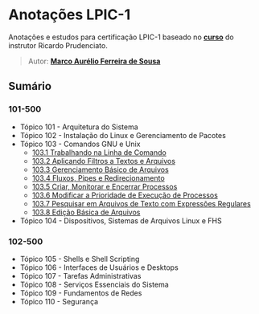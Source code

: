 # Anotações LPIC-1

Anotações e estudos para certificação LPIC-1 baseado no **[curso](https://www.udemy.com/course/curso-online-certificacao-linux-lpic1-comptia/)** do instrutor Ricardo Prudenciato.

> Autor: **[Marco Aurélio Ferreira de Sousa](https://github.com/maureliofs)**

## Sumário

### 101-500

* Tópico 101 - Arquitetura do Sistema
* Tópico 102 - Instalação do Linux e Gerenciamento de Pacotes
* Tópico 103 - Comandos GNU e Unix
   * [103.1 Trabalhando na Linha de Comando](capitulos/103/103_1.md)
   * [103.2 Aplicando Filtros a Textos e Arquivos](apitulos/103/103_2.md)
   * [103.3 Gerenciamento Básico de Arquivos](apitulos/103/103_3.md)
   * [103.4 Fluxos, Pipes e Redirecionamento](apitulos/103/103_4.md)
   * [103.5 Criar, Monitorar e Encerrar Processos](apitulos/103/103_5.md)
   * [103.6 Modificar a Prioridade de Execução de Processos](apitulos/103/103_6.md)
   * [103.7 Pesquisar em Arquivos de Texto com Expressões Regulares](apitulos/103/103_7.md)
   * [103.8 Edição Básica de Arquivos](apitulos/103/103_18.md)
* Tópico 104 - Dispositivos, Sistemas de Arquivos Linux e FHS

### 102-500

* Tópico 105 - Shells e Shell Scripting
* Tópico 106 - Interfaces de Usuários e Desktops
* Tópico 107 - Tarefas Administrativas
* Tópico 108 - Serviços Essenciais do Sistema
* Tópico 109 - Fundamentos de Redes
* Tópico 110 - Segurança
